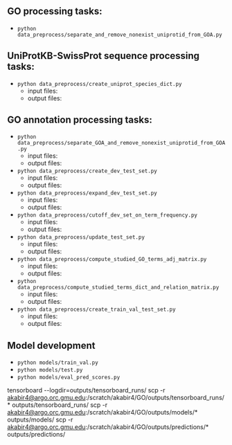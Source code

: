 

## GO processing tasks:
* `python data_preprocess/separate_and_remove_nonexist_uniprotid_from_GOA.py`

## UniProtKB-SwissProt sequence processing tasks:
* `python data_preprocess/create_uniprot_species_dict.py`
    * input files: 
    * output files: 

## GO annotation processing tasks:
* `python data_preprocess/separate_GOA_and_remove_nonexist_uniprotid_from_GOA.py`
    * input files: 
    * output files: 
* `python data_preprocess/create_dev_test_set.py`
    * input files: 
    * output files: 
* `python data_preprocess/expand_dev_test_set.py`
    * input files: 
    * output files: 
* `python data_preprocess/cutoff_dev_set_on_term_frequency.py`
    * input files: 
    * output files: 
* `python data_preprocess/update_test_set.py`
    * input files: 
    * output files: 
* `python data_preprocess/compute_studied_GO_terms_adj_matrix.py`
    * input files: 
    * output files: 
* `python data_preprocess/compute_studied_terms_dict_and_relation_matrix.py`
    * input files: 
    * output files: 
* `python data_preprocess/create_train_val_test_set.py`
    * input files: 
    * output files: 

## Model development
* `python models/train_val.py`
* `python models/test.py`
* `python models/eval_pred_scores.py`

tensorboard --logdir=outputs/tensorboard_runs/
scp -r akabir4@argo.orc.gmu.edu:/scratch/akabir4/GO/outputs/tensorboard_runs/* outputs/tensorboard_runs/
scp -r akabir4@argo.orc.gmu.edu:/scratch/akabir4/GO/outputs/models/* outputs/models/
scp -r akabir4@argo.orc.gmu.edu:/scratch/akabir4/GO/outputs/predictions/* outputs/predictions/